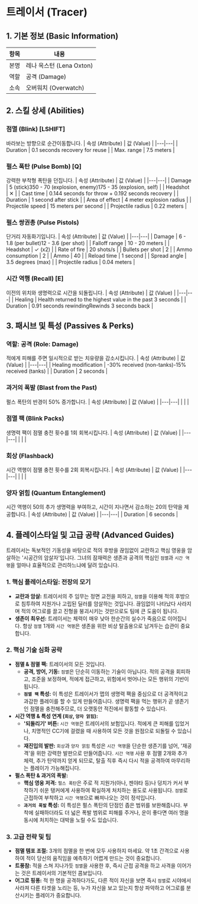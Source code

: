 # 트레이서 (Tracer)

## 1. 기본 정보 (Basic Information)

| 항목 | 내용                     |
| ---- | ------------------------ |
| 본명 | 레나 옥스턴 (Lena Oxton) |
| 역할 | 공격 (Damage)            |
| 소속 | 오버워치 (Overwatch)     |

## 2. 스킬 상세 (Abilities)

### 점멸 (Blink) [LSHIFT]

바라보는 방향으로 순간이동합니다.
| 속성 (Attribute) | 값 (Value) |
|---|---|
| Duration | 0.1 seconds recovery for reuse |
| Max. range | 7.5 meters |

### 펄스 폭탄 (Pulse Bomb) [Q]

강력한 부착형 폭탄을 던집니다.
| 속성 (Attribute) | 값 (Value) |
|---|---|
| Damage | 5 (stick)350 - 70 (explosion, enemy)175 - 35 (explosion, self) |
| Headshot | ✕ |
| Cast time | 0.144 seconds for throw + 0.192 seconds recovery |
| Duration | 1 second after stick |
| Area of effect | 4 meter explosion radius |
| Projectile speed | 15 meters per second |
| Projectile radius | 0.22 meters |

### 펄스 쌍권총 (Pulse Pistols)

단거리 자동화기입니다.
| 속성 (Attribute) | 값 (Value) |
|---|---|
| Damage | 6 - 1.8 (per bullet)12 - 3.6 (per shot) |
| Falloff range | 10 - 20 meters |
| Headshot | ✓ (x2) |
| Rate of fire | 20 shots/s |
| Bullets per shot | 2 |
| Ammo consumption | 2 |
| Ammo | 40 |
| Reload time | 1 second |
| Spread angle | 3.5 degrees (max) |
| Projectile radius | 0.04 meters |

### 시간 역행 (Recall) [E]

이전의 위치와 생명력으로 시간을 되돌립니다.
| 속성 (Attribute) | 값 (Value) |
|---|---|
| Healing | Health returned to the highest value in the past 3 seconds |
| Duration | 0.91 seconds rewindingRewinds 3 seconds back |

## 3. 패시브 및 특성 (Passives & Perks)

### 역할: 공격 (Role: Damage)

적에게 피해를 주면 일시적으로 받는 치유량을 감소시킵니다.
| 속성 (Attribute) | 값 (Value) |
|---|---|
| Healing modification | -30% received (non-tanks)-15% received (tanks) |
| Duration | 2 seconds |

### 과거의 폭발 (Blast from the Past)

펄스 폭탄의 반경이 50% 증가합니다.
| 속성 (Attribute) | 값 (Value) |
|---|---|
| | |

### 점멸 팩 (Blink Packs)

생명력 팩이 점멸 충전 횟수를 1회 회복시킵니다.
| 속성 (Attribute) | 값 (Value) |
|---|---|
| | |

### 회상 (Flashback)

시간 역행이 점멸 충전 횟수를 2회 회복시킵니다.
| 속성 (Attribute) | 값 (Value) |
|---|---|
| | |

### 양자 얽힘 (Quantum Entanglement)

시간 역행이 50의 추가 생명력을 부여하고, 시간이 지나면서 감소하는 20의 탄약을 제공합니다.
| 속성 (Attribute) | 값 (Value) |
|---|---|
| Duration | 6 seconds |

## 4. 플레이스타일 및 고급 공략 (Advanced Guides)

트레이서는 독보적인 기동성을 바탕으로 적의 후방을 끊임없이 교란하고 핵심 영웅을 암살하는 '시공간의 암살자'입니다. 그녀의 잠재력은 생존과 공격의 핵심인 `점멸`과 `시간 역행`을 얼마나 효율적으로 관리하느냐에 달려 있습니다.

### **1. 핵심 플레이스타일: 전장의 모기**

- **교란과 암살:** 트레이서의 주 임무는 정면 교전을 피하고, `점멸`을 이용해 적의 후방으로 침투하여 지원가나 고립된 딜러를 암살하는 것입니다. 끊임없이 나타났다 사라지며 적의 어그로를 끌고 진형을 붕괴시키는 것만으로도 팀에 큰 도움이 됩니다.
- **생존이 최우선:** 트레이서는 체력이 매우 낮아 한순간의 실수가 죽음으로 이어집니다. 항상 `점멸` 1개와 `시간 역행`은 생존을 위한 비상 탈출용으로 남겨두는 습관이 중요합니다.

### **2. 핵심 기술 심화 공략**

- **점멸 & 점멸 팩:** 트레이서의 모든 것입니다.
  - **공격, 방어, 기동:** `점멸`은 단순히 이동하는 기술이 아닙니다. 적의 공격을 회피하고, 조준을 보정하며, 적에게 접근하고, 위험에서 벗어나는 모든 행위의 기반이 됩니다.
  - **`점멸 팩` 특성:** 이 특성은 트레이서가 맵의 생명력 팩을 중심으로 더 공격적이고 과감한 플레이를 할 수 있게 만들어줍니다. 생명력 팩을 먹는 행위가 곧 생존기인 점멸을 충전해주므로, 더 오랫동안 적진에서 활동할 수 있습니다.
- **시간 역행 & 특성 연계 (`회상`, `양자 얽힘`):**
  - **'되돌리기' 버튼:** `시간 역행`은 트레이서의 보험입니다. 적에게 큰 피해를 입었거나, 치명적인 CC기에 걸렸을 때 사용하여 모든 것을 원점으로 되돌릴 수 있습니다.
  - **재진입의 발판:** `회상`과 `양자 얽힘` 특성은 `시간 역행`을 단순한 생존기를 넘어, '재공격'을 위한 강력한 발판으로 만들어줍니다. `시간 역행` 사용 후 점멸 2개와 추가 체력, 추가 탄약까지 얻게 되므로, 탈출 직후 즉시 다시 적을 공격하여 마무리하는 플레이가 가능해집니다.
- **펄스 폭탄 & 과거의 폭발:**
  - **핵심 영웅 저격:** `펄스 폭탄`은 주로 적 지원가(아나, 젠야타 등)나 덩치가 커서 부착하기 쉬운 탱커에게 사용하여 확실하게 처치하는 용도로 사용됩니다. `점멸`로 근접하여 부착하고 `시간 역행`으로 빠져나오는 것이 정석입니다.
  - **`과거의 폭발` 특성:** 이 특성은 펄스 폭탄의 단점인 좁은 범위를 보완해줍니다. 부착에 실패하더라도 더 넓은 폭발 범위로 피해를 주거나, 운이 좋다면 여러 명을 동시에 처치하는 대박을 노릴 수도 있습니다.

### **3. 고급 전략 및 팁**

- **점멸 템포 조절:** 3개의 점멸을 한 번에 모두 사용하지 마세요. 약 1초 간격으로 사용하여 적이 당신의 움직임을 예측하기 어렵게 만드는 것이 중요합니다.
- **트풍참:** 적을 스쳐 지나가듯 `점멸`을 사용한 후, 즉시 근접 공격을 하고 사격을 이어가는 것은 트레이서의 기본적인 콤보입니다.
- **어그로 핑퐁:** 적 한 명을 공격하다가도, 다른 적이 자신을 보면 즉시 `점멸`로 시야에서 사라져 다른 타겟을 노리는 등, 누가 자신을 보고 있는지 항상 파악하고 어그로를 분산시키는 플레이가 중요합니다.
